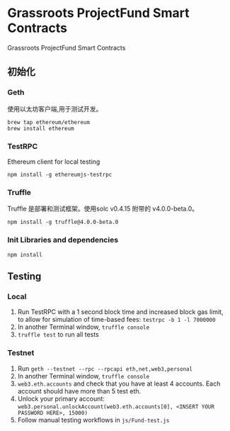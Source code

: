 # Grassroots ProjectFund Smart Contracts
Grassroots ProjectFund Smart Contracts
## 初始化

### Geth
使用以太坊客户端,用于测试开发。
```
brew tap ethereum/ethereum
brew install ethereum
```

### TestRPC
Ethereum client for local testing
```
npm install -g ethereumjs-testrpc
```

### Truffle
Truffle 是部署和测试框架。使用solc v0.4.15 附带的 v4.0.0-beta.0。
```
npm install -g truffle@4.0.0-beta.0
```


### Init Libraries and dependencies
```
npm install
```
## Testing

### Local
1. Run TestRPC with a 1 second block time and increased block gas limit, to allow for simulation of time-based fees: `testrpc -b 1 -l 7000000` 
2. In another Terminal window, `truffle console`
3. `truffle test` to run all tests

### Testnet
1. Run `geth --testnet --rpc --rpcapi eth,net,web3,personal`
2. In another Terminal window, `truffle console`
3. `web3.eth.accounts` and check that you have at least 4 accounts.  Each account should have more than 5 test eth.
4. Unlock your primary account: `web3.personal.unlockAccount(web3.eth.accounts[0], <INSERT YOUR PASSWORD HERE>, 15000)`
5. Follow manual testing workflows in `js/Fund-test.js`
